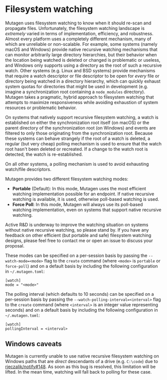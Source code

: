 # Filesystem watching

Mutagen uses filesystem watching to know when it should re-scan and propagate
files. Unfortunately, the filesystem watching landscape is *extremely* varied in
terms of implementation, efficiency, and robustness. Almost every platform uses
a completely different mechanism, many of which are unreliable or non-scalable.
For example, some systems (namely macOS and Windows) provide native recursive
watching mechanisms that can monitor arbitrarily large directory hierarchies,
but their behavior when the location being watched is deleted or changed is
problematic or useless, and Windows only supports using a directory as the root
of such a recursive watch. Other systems (e.g. Linux and BSD systems) provide
mechanisms that require a watch descriptor or file descriptor to be open for
*every* file or directory being watched in a directory hierarchy, which can
quickly exhaust system quotas for directories that might be used in development
(e.g. imagine a synchronization root containing a `node_modules` directory).
Mutagen takes a pragmatic, hybrid approach to filesystem watching that attempts
to maximize responsiveness while avoiding exhaustion of system resources or
problematic behavior.

On systems that natively support recursive filesystem watching, a watch is
established on either the synchronization root itself (on macOS) or the parent
directory of the synchronization root (on Windows) and events are filtered to
only those originating from the synchronization root. Because these systems can
behave strangely if the root of a watch is deleted, a regular (but very cheap)
polling mechanism is used to ensure that the watch root hasn't been deleted or
recreated. If a change to the watch root is detected, the watch is
re-established.

On all other systems, a polling mechanism is used to avoid exhausting watch/file
descriptors.

Mutagen provides two different filesystem watching modes:

- **Portable** (Default): In this mode, Mutagen uses the most efficient watching
  implementation possible for an endpoint. If native recursive watching is
  available, it is used, otherwise poll-based watching is used.
- **Force Poll**: In this mode, Mutagen will always use its poll-based watching
  implementation, even on systems that support native recursive watching.

Active R&D is underway to improve the watching situation on systems without
native recursive watching, so please stand by. If you have any feedback on other
efficient (but portable and safe) filesystem watching designs, please feel free
to contact me or open an issue to discuss your proposal.

These modes can be specified on a per-session basis by passing the
`--watch-mode=<mode>` flag to the `create` command (where `<mode>` is `portable`
or `force-poll`) and on a default basis by including the following configuration
in `~/.mutagen.toml`:

    [watch]
    mode = "<mode>"

The polling interval (which defaults to 10 seconds) can be specified on a
per-session basis by passing the `--watch-polling-interval=<interval>` flag to
the `create` command (where `<interval>` is an integer value representing
seconds) and on a default basis by including the following configuration in
`~/.mutagen.toml`:

    [watch]
    pollingInterval = <interval>


## Windows caveats

Mutagen is currently unable to use native recursive filesystem watching on
Windows paths that are *direct* descendants of a drive (e.g. `C:\code`) due to
[rjeczalik/notify#148](https://github.com/rjeczalik/notify/issues/148). As soon
as this bug is resolved, this limitation will be lifted. In the mean time,
watching will fall back to polling for these case.
